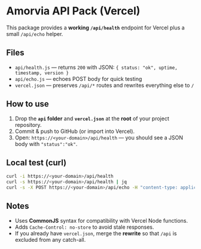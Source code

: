 # Amorvia API Pack (Vercel)

This package provides a **working `/api/health`** endpoint for Vercel plus a small `/api/echo` helper.

## Files
- `api/health.js` — returns `200` with JSON: `{ status: "ok", uptime, timestamp, version }`
- `api/echo.js` — echoes POST body for quick testing
- `vercel.json` — preserves `/api/*` routes and rewrites everything else to `/`

## How to use
1. Drop the **`api` folder** and **`vercel.json`** at the **root** of your project repository.
2. Commit & push to GitHub (or import into Vercel).
3. Open: `https://<your-domain>/api/health` — you should see a JSON body with `"status":"ok"`.

## Local test (curl)
```bash
curl -i https://<your-domain>/api/health
curl -s https://<your-domain>/api/health | jq
curl -s -X POST https://<your-domain>/api/echo -H "content-type: application/json" -d '{"hello":"world"}'
```

## Notes
- Uses **CommonJS** syntax for compatibility with Vercel Node functions.
- Adds `Cache-Control: no-store` to avoid stale responses.
- If you already have `vercel.json`, merge the **rewrite** so that `/api` is excluded from any catch-all.
